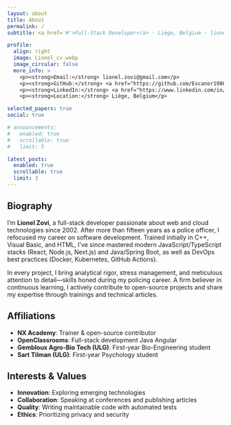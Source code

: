 ```yaml
---
layout: about
title: About
permalink: /
subtitle: <a href='#'>Full-Stack Developer</a> · Liège, Belgium · lionel.zovi@gmail.com

profile:
  align: right
  image: Lionel_cv.webp
  image_circular: false
  more_info: >
    <p><strong>Email:</strong> lionel.zovi@gmail.com</p>
    <p><strong>GitHub:</strong> <a href="https://github.com/Escanor1986">Escanor1986</a></p>
    <p><strong>LinkedIn:</strong> <a href="https://www.linkedin.com/in/lionelzovi/">lionelzovi</a></p>
    <p><strong>Location:</strong> Liège, Belgium</p>

selected_papers: true
social: true

# announcements:
#   enabled: true
#   scrollable: true
#   limit: 5

latest_posts:
  enabled: true
  scrollable: true
  limit: 3
---
```


## Biography

I’m **Lionel Zovi**, a full-stack developer passionate about web and cloud technologies since 2002. After more than fifteen years as a police officer, I refocused my career on software development. Trained initially in C++, Visual Basic, and HTML, I’ve since mastered modern JavaScript/TypeScript stacks (React, Node.js, Next.js) and Java/Spring Boot, as well as DevOps best practices (Docker, Kubernetes, GitHub Actions).

In every project, I bring analytical rigor, stress management, and meticulous attention to detail—skills honed during my policing career. A firm believer in continuous learning, I actively contribute to open-source projects and share my expertise through trainings and technical articles.

## Affiliations

- **NX Academy**: Trainer & open-source contributor  
- **OpenClassrooms**: Full-stack development Java Angular  
- **Gembloux Agro-Bio Tech (ULG)**: First-year Bio-Engineering student  
- **Sart Tilman (ULG)**: First-year Psychology student  

## Interests & Values

- **Innovation**: Exploring emerging technologies  
- **Collaboration**: Speaking at conferences and publishing articles  
- **Quality**: Writing maintainable code with automated tests  
- **Ethics**: Prioritizing privacy and security  
